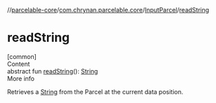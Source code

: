 //[parcelable-core](../../../index.md)/[com.chrynan.parcelable.core](../index.md)/[InputParcel](index.md)/[readString](read-string.md)



# readString  
[common]  
Content  
abstract fun [readString](read-string.md)(): [String](https://kotlinlang.org/api/latest/jvm/stdlib/kotlin/-string/index.html)  
More info  


Retrieves a [String](https://kotlinlang.org/api/latest/jvm/stdlib/kotlin/-string/index.html) from the Parcel at the current data position.

  



